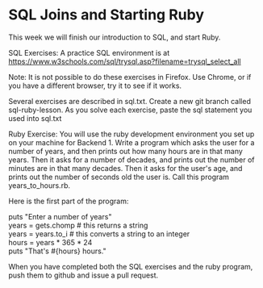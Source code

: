 # SQL Joins and Starting Ruby

This week we will finish our introduction to SQL, and start Ruby.

SQL Exercises: A practice SQL environment is at https://www.w3schools.com/sql/trysql.asp?filename=trysql_select_all

Note: It is not possible to do these exercises in Firefox. Use Chrome, or if you have a different browser, try it to see if it works.

Several exercises are described in sql.txt. Create a new git branch called sql-ruby-lesson. As you solve each exercise, paste the sql statement you used into sql.txt

Ruby Exercise: You will use the ruby development environment you set up on your machine for Backend 1.
Write a program which asks the user for a number of years, and then prints out how many hours are in that many years.  Then it asks for a number of decades, and prints out the number of minutes are in that many decades.  Then it asks for the user's age, and prints out the number of seconds old the user is. Call this program years_to_hours.rb.  

Here is the first part of the program:

puts "Enter a number of years"  
years = gets.chomp # this returns a string  
years = years.to_i # this converts a string to an integer  
hours = years * 365 * 24  
puts "That's #{hours} hours."  

When you have completed both the SQL exercises and the ruby program, push them to github and issue a pull request.
